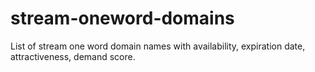 # stream-oneword-domains
List of stream one word domain names with availability, expiration date, attractiveness, demand score.
